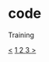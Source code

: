 # code
Training
<div class="nav_container">
    <a href="#" class="arrow_1">&lt;</a>
    <a href="#" class="numb">1</li>
    <a href="#" class="numb">2</li>
    <a href="#" class="numb">3</li>
    <a href="#" class="arrow_1">&gt;</a>
  </div>
  <div></div>
  <div></div>
  <div></div>
  <div></div>
  
  
